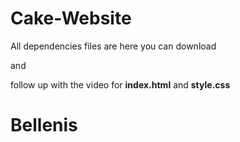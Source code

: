 # Cake-Website

All dependencies files are here you can download 

and

follow up with the video for **index.html** and **style.css**

# Bellenis
